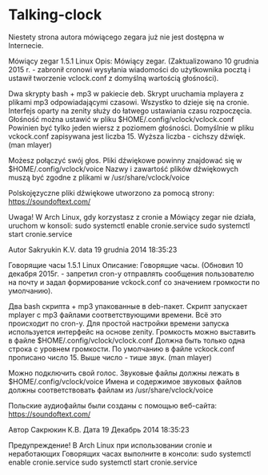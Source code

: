 # Talking-clock

Niestety strona autora mówiącego zegara już nie jest dostępna w Internecie.

Mówiący zegar 1.5.1 Linux
Opis:	Mówiący zegar.
(Zaktualizowano 10 grudnia 2015 r. - zabronił cronowi wysyłania wiadomości do użytkownika pocztą i ustawił tworzenie vclock.conf z domyślną wartością głośności).

Dwa skrypty bash + mp3 w pakiecie deb.
Skrypt uruchamia mplayera z plikami mp3 odpowiadającymi czasowi.
Wszystko to dzieje się na cronie. Interfejs oparty na zenity służy do łatwego ustawiania czasu rozpoczęcia.
Głośność można ustawić w pliku $HOME/.config/vclock/vclock.conf
Powinien być tylko jeden wiersz z poziomem głośności.
Domyślnie w pliku vckock.conf zapisywana jest liczba 15.
Wyższa liczba - cichszy dźwięk. (man mlayer)

Możesz połączyć swój głos.
Pliki dźwiękowe powinny znajdować się w $HOME/.config/vclock/voice
Nazwy i zawartość plików dźwiękowych muszą być zgodne z plikami w
/usr/share/vclock/voice

Polskojęzyczne pliki dźwiękowe utworzono za pomocą strony:
https://soundoftext.com/

Uwaga!
W Arch Linux, gdy korzystasz z cronie a Mówiący zegar nie działa, uruchom w konsoli:
sudo systemctl enable cronie.service
sudo systemctl start cronie.service

Autor	Sakryukin K.V.
data	19 grudnia 2014 18:35:23

Говорящие часы 1.5.1 Linux
Описание:	Говорящие часы.
(Обновил 10 декабря 2015г. - запретил cron-у отправлять сообщения пользователю на почту и задал формирование vckock.conf со значением громкости по умолчанию).

Два bash скрипта + mp3 упакованные в deb-пакет.
Скрипт запускает mplayer с mp3 файлами соответствующими времени.
Всё это происходит по cron-у. Для простой настройки времени запуска используется интерфейс на основе zenity.
Громкость можно выставить в файле $HOME/.config/vclock/vclock.conf
Должна быть только одна строка с уровнем громкости.
По умолчанию в файле vckock.conf прописано число 15.
Выше число - тише звук. (man mlayer)

Можно подключить свой голос.
Звуковые файлы должны лежать в $HOME/.config/vclock/voice
Имена и содержимое звуковых файлов должны соответствовать файлам из
/usr/share/vclock/voice

Польские аудиофайлы были созданы с помощью веб-сайта:
https://soundoftext.com/

Автор	Сакрюкин К.В.
Дата	19 Декабрь 2014 18:35:23

Предупреждение!
В Arch Linux при использовании cronie и неработающих Говорящих часах выполните в консоли:
sudo systemctl enable cronie.service
sudo systemctl start cronie.service
